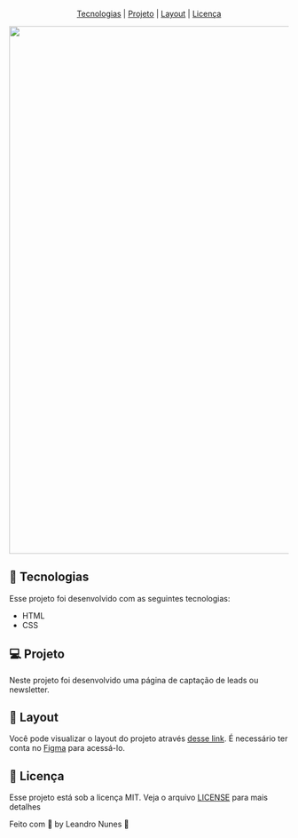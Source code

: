<p align="center">
  <a href="#-Tecnologias">Tecnologias</a> |
  <a href="#-Projeto">Projeto</a> |
  <a href="#-Layout">Layout</a> |
  <a href="#-Licença">Licença</a>
</p>

<img src="https://user-images.githubusercontent.com/99052605/172713663-f0b86e36-a2f3-4b57-8482-66f732750a76.png" width="950px">

## 🚀 Tecnologias
Esse projeto foi desenvolvido com as seguintes tecnologias:

+ HTML
+ CSS

## 💻 Projeto
Neste projeto foi desenvolvido uma página de captação de leads ou newsletter.

## 🔖 Layout
Você pode visualizar o layout do projeto através <a href="https://www.figma.com/file/PFXRgE4AJYqT3QoEuAtgFH/DD-%2F-RocketNews-(Copy)">desse link</a>. É necessário ter conta no <a href="https://www.figma.com/files/recent?fuid=1102968563677691331">Figma</a> para acessá-lo.

## 📝 Licença
Esse projeto está sob a licença MIT. Veja o arquivo <a href="https://github.com/leonunesdev/RocketNews/blob/main/LICENSE">LICENSE</a> para mais detalhes

Feito com 💜 by Leandro Nunes 👋

